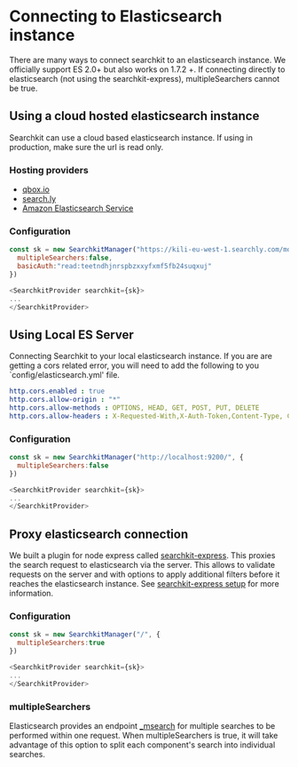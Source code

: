 # Connecting to Elasticsearch instance
There are many ways to connect searchkit to an elasticsearch instance. We officially support ES 2.0+ but also works on 1.7.2 +. If connecting directly to elasticsearch (not using the searchkit-express), multipleSearchers cannot be true.

## Using a cloud hosted elasticsearch instance
Searchkit can use a cloud based elasticsearch instance. If using in production, make sure the url is read only.

### Hosting providers

- [qbox.io](www.qbox.io)
- [search.ly](www.search.ly)
- [Amazon Elasticsearch Service](https://aws.amazon.com/elasticsearch-service/)

### Configuration

```js
const sk = new SearchkitManager("https://kili-eu-west-1.searchly.com/movies/", {
  multipleSearchers:false,
  basicAuth:"read:teetndhjnrspbzxxyfxmf5fb24suqxuj"
})

<SearchkitProvider searchkit={sk}>
...
</SearchkitProvider>
```

## Using Local ES Server
Connecting Searchkit to your local elasticsearch instance. If you are are getting a cors related error, you will need to add the following to you `config/elasticsearch.yml' file.

```yaml
http.cors.enabled : true  
http.cors.allow-origin : "*"
http.cors.allow-methods : OPTIONS, HEAD, GET, POST, PUT, DELETE
http.cors.allow-headers : X-Requested-With,X-Auth-Token,Content-Type, Content-Length
```

### Configuration
```js
const sk = new SearchkitManager("http://localhost:9200/", {
  multipleSearchers:false
})

<SearchkitProvider searchkit={sk}>
...
</SearchkitProvider>
```

## Proxy elasticsearch connection
We built a plugin for node express called [searchkit-express](www.github.com/searchkit/searchkit-express). This proxies the search request to elasticsearch via the server. This allows to validate requests on the server and with options to apply additional filters before it reaches the elasticsearch instance. See [searchkit-express setup](../server/searchkit_express.md) for more information.

### Configuration
```js
const sk = new SearchkitManager("/", {
  multipleSearchers:true
})

<SearchkitProvider searchkit={sk}>
...
</SearchkitProvider>
```

### multipleSearchers
Elasticsearch provides an endpoint [_msearch](https://www.elastic.co/guide/en/elasticsearch/reference/current/search-multi-search.html) for multiple searches to be performed within one request. When multipleSearchers is true, it will take advantage of this option to split each component's search into individual searches.

